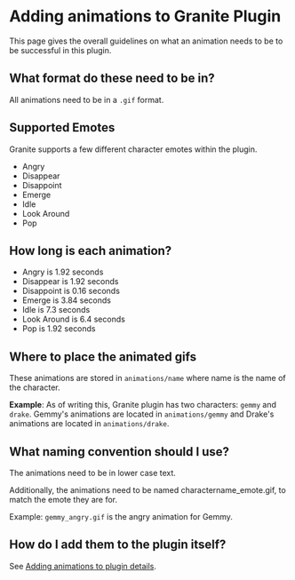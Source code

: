 # Adding animations to Granite Plugin

This page gives the overall guidelines on what an animation needs to be to be successful in this plugin.

## What format do these need to be in?

All animations need to be in a `.gif` format.

## Supported Emotes

Granite supports a few different character emotes within the plugin.

- Angry
- Disappear
- Disappoint
- Emerge
- Idle
- Look Around
- Pop

## How long is each animation?

- Angry is 1.92 seconds
- Disappear is 1.92 seconds
- Disappoint is 0.16 seconds
- Emerge is 3.84 seconds
- Idle is 7.3 seconds
- Look Around is 6.4 seconds
- Pop is 1.92 seconds

## Where to place the animated gifs

These animations are stored in `animations/name` where name is the name of the character.

**Example**: As of writing this, Granite plugin has two characters: `gemmy` and `drake`. Gemmy's animations are located in `animations/gemmy` and Drake's animations are located in `animations/drake`.

## What naming convention should I use?

The animations need to be in lower case text.

Additionally, the animations need to be named charactername_emote.gif, to match the emote they are for.

Example: `gemmy_angry.gif` is the angry animation for Gemmy.

## How do I add them to the plugin itself?

See [Adding animations to plugin details](Adding-animation-to-plugin-source.md).
